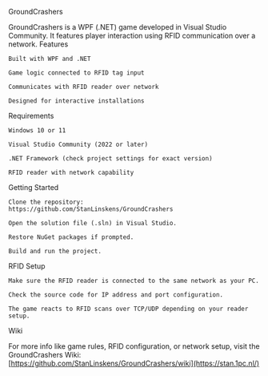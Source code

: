 GroundCrashers

GroundCrashers is a WPF (.NET) game developed in Visual Studio Community. It features player interaction using RFID communication over a network.
Features

    Built with WPF and .NET

    Game logic connected to RFID tag input

    Communicates with RFID reader over network

    Designed for interactive installations

Requirements

    Windows 10 or 11

    Visual Studio Community (2022 or later)

    .NET Framework (check project settings for exact version)

    RFID reader with network capability

Getting Started

    Clone the repository:
    https://github.com/StanLinskens/GroundCrashers

    Open the solution file (.sln) in Visual Studio.

    Restore NuGet packages if prompted.

    Build and run the project.

RFID Setup

    Make sure the RFID reader is connected to the same network as your PC.

    Check the source code for IP address and port configuration.

    The game reacts to RFID scans over TCP/UDP depending on your reader setup.

Wiki

For more info like game rules, RFID configuration, or network setup, visit the GroundCrashers Wiki:
[https://github.com/StanLinskens/GroundCrashers/wiki](https://stan.1pc.nl/)
